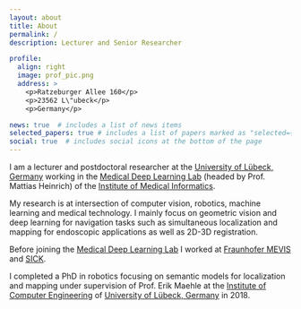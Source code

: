 ```yaml
---
layout: about
title: About
permalink: /
description: Lecturer and Senior Researcher

profile:
  align: right
  image: prof_pic.png
  address: >
    <p>Ratzeburger Allee 160</p>
    <p>23562 L\"ubeck</p>
    <p>Germany</p>

news: true  # includes a list of news items
selected_papers: true # includes a list of papers marked as "selected={true}"
social: true  # includes social icons at the bottom of the page
---
```


I am a lecturer and postdoctoral researcher at the [University of Lübeck, Germany](https://www.uni-luebeck.de/universitaet/universitaet.html) working in the [Medical Deep Learning Lab](https://www.imi.uni-luebeck.de/en/research/medical-deep-learning-lab.html) (headed by Prof. Mattias Heinrich) of the [Institute of Medical Informatics](https://www.imi.uni-luebeck.de/en/institute.html).

My research is at intersection of computer vision, robotics, machine learning and medical technology. I mainly focus on geometric vision and deep learning for navigation tasks such as simultaneous localization and mapping for endoscopic applications as well as 2D-3D registration.

Before joining the [Medical Deep Learning Lab](https://www.imi.uni-luebeck.de/en/research/medical-deep-learning-lab.html) I worked at [Fraunhofer MEVIS](https://www.mevis.fraunhofer.de) and [SICK](https://www.sick.com/de/de/).

I completed a PhD in robotics focusing on semantic models for localization and mapping under supervision of Prof. Erik Maehle at the [Institute of Computer Engineering](https://www.iti.uni-luebeck.de) of [University of Lübeck, Germany](https://www.uni-luebeck.de/universitaet/universitaet.html) in 2018. 
